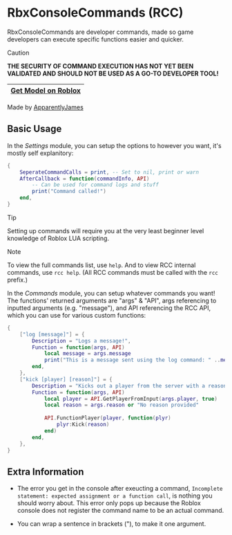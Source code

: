 # RbxConsoleCommands (RCC)
RbxConsoleCommands are developer commands, made so game developers can execute specific functions easier and quicker.

> [!CAUTION]
> **THE SECURITY OF COMMAND EXECUTION HAS NOT YET BEEN VALIDATED AND SHOULD NOT BE USED AS A GO-TO DEVELOPER TOOL!**

| [Get Model on Roblox](https://create.roblox.com/store/asset/17256397886) |
| ------------- |

Made by [ApparentlyJames](https://apparentlyjames.carrd.co/)

## Basic Usage
In the *Settings* module, you can setup the options to however you want, it's mostly self explanitory:
```lua
{
	SeperateCommandCalls = print, -- Set to nil, print or warn
	AfterCallback = function(commandInfo, API)
		-- Can be used for command logs and stuff
		print("Command called!")
	end,
}
```

> [!TIP]
> Setting up commands will require you at the very least beginner level knowledge of Roblox LUA scripting.

> [!NOTE]
> To view the full commands list, use `help`. And to view RCC internal commands, use `rcc help`. (All RCC commands must be called with the `rcc` prefix.)

In the *Commands* module, you can setup whatever commands you want! The functions' returned arguments are "args" & "API", args referencing to inputted arguments (e.g. "message"), and API referencing the RCC API, which you can use for various custom functions:
```lua
{
	["log [message]"] = {
		Description = "Logs a message!",
		Function = function(args, API)
			local message = args.message
			print("This is a message sent using the log command: " ..message)
		end,
	},
	["kick [player] [reason]"] = {
		Description = "Kicks out a player from the server with a reason",
		Function = function(args, API)
			local player = API.GetPlayerFromInput(args.player, true)
			local reason = args.reason or "No reason provided"
			
			API.FunctionPlayer(player, function(plyr)
				plyr:Kick(reason)
			end)
		end,
	},
}
```

## Extra Information
- The error you get in the console after exeucting a command, `Incomplete statement: expected assignment or a function call`, is nothing you should worry about. This error only pops up because the Roblox console does not register the command name to be an actual command.

- You can wrap a sentence in brackets ("), to make it one argument.
